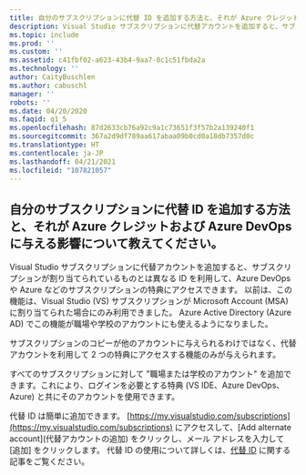 ```yaml
---
title: 自分のサブスクリプションに代替 ID を追加する方法と、それが Azure クレジットおよび Azure DevOps に与える影響について教えてください。
description: Visual Studio サブスクリプションに代替アカウントを追加すると、サブスクリプションが割り当てられているものとは異なる ID を利用して、...
ms.topic: include
ms.prod: ''
ms.custom: ''
ms.assetid: c41fbf02-a623-43b4-9aa7-0c1c51fbda2a
ms.technology: ''
author: CaityBuschlen
ms.author: cabuschl
manager: ''
robots: ''
ms.date: 04/20/2020
ms.faqid: q1_5
ms.openlocfilehash: 87d2633cb76a92c9a1c73651f3f57b2a139240f1
ms.sourcegitcommit: 367a2d9df789aa617abaa09b0cd0a18db7357d0c
ms.translationtype: HT
ms.contentlocale: ja-JP
ms.lasthandoff: 04/21/2021
ms.locfileid: "107821057"
---
```

## <a name="how-do-i-add-alternate-identities-to-my-subscription-and-how-does-this-impact-my-azure-credits-and-azure-devops"></a>自分のサブスクリプションに代替 ID を追加する方法と、それが Azure クレジットおよび Azure DevOps に与える影響について教えてください。

Visual Studio サブスクリプションに代替アカウントを追加すると、サブスクリプションが割り当てられているものとは異なる ID を利用して、Azure DevOps や Azure などのサブスクリプションの特典にアクセスできます。 以前は、この機能は、Visual Studio (VS) サブスクリプションが Microsoft Account (MSA) に割り当てられた場合にのみ利用できました。  Azure Active Directory (Azure AD) でこの機能が職場や学校のアカウントにも使えるようになりました。

サブスクリプションのコピーが他のアカウントに与えられるわけではなく、代替アカウントを利用して 2 つの特典にアクセスする機能のみが与えられます。

すべてのサブスクリプションに対して "職場または学校のアカウント" を追加できます。これにより、ログインを必要とする特典 (VS IDE、Azure DevOps、Azure) と共にそのアカウントを使用できます。

代替 ID は簡単に追加できます。 [https://my.visualstudio.com/subscriptions](https://my.visualstudio.com/subscriptions) にアクセスして、[Add alternate account]\(代替アカウントの追加\) をクリックし、メール アドレスを入力して [追加] をクリックします。 代替 ID の使用について詳しくは、[代替 ID](https://docs.microsoft.com/visualstudio/subscriptions/vs-alternate-identity) に関する記事をご覧ください。
